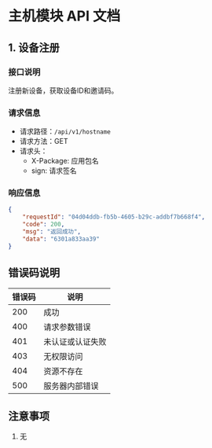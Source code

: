 # 主机模块 API 文档

## 1. 设备注册

### 接口说明
注册新设备，获取设备ID和邀请码。

### 请求信息
- 请求路径：`/api/v1/hostname`
- 请求方法：GET
- 请求头：
  - X-Package: 应用包名
  - sign: 请求签名

### 响应信息
```json
{
    "requestId": "04d04ddb-fb5b-4605-b29c-addbf7b668f4",
    "code": 200,
    "msg": "返回成功",
    "data": "6301a833aa39"
}
```

## 错误码说明

| 错误码 | 说明 |
|--------|------|
| 200 | 成功 |
| 400 | 请求参数错误 |
| 401 | 未认证或认证失败 |
| 403 | 无权限访问 |
| 404 | 资源不存在 |
| 500 | 服务器内部错误 |

## 注意事项

1. 无